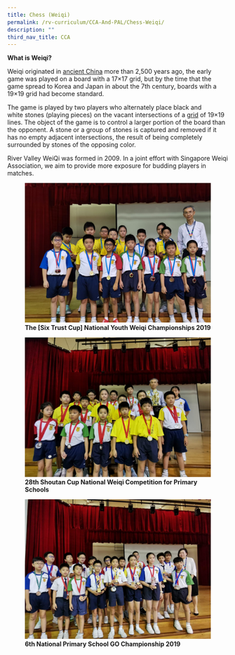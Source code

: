 ```yaml
---
title: Chess (Weiqi)
permalink: /rv-curriculum/CCA-And-PAL/Chess-Weiqi/
description: ""
third_nav_title: CCA
---
```

**What is Weiqi?**

Weiqi originated in&nbsp;[ancient China](http://en.wikipedia.org/wiki/Ancient_China "Ancient China")&nbsp;more than 2,500 years ago, the early game was played on a board with a 17×17 grid, but by the time that the game spread to&nbsp;Korea&nbsp;and&nbsp;Japan&nbsp;in about the 7th century, boards with a 19×19 grid had become standard.

  

The game is played by two players who alternately place black and white&nbsp;stones (playing pieces)&nbsp;on the vacant intersections of a&nbsp;[grid](http://en.wikipedia.org/wiki/Grid_graph "Grid graph")&nbsp;of 19×19 lines. The object of the game is to control a larger portion of the board than the opponent. A stone or a group of stones is captured and removed if it has no empty adjacent intersections, the result of being completely surrounded by stones of the opposing color.

River Valley WeiQi was formed in 2009. In a joint effort with Singapore Weiqi Association, we aim to provide more exposure for budding players in matches.





<figure>

<img src="/images/RV%20Curriculum/CCA%20and%20PAL/Chess%20(WeiQi)/q1.jpg">

<figcaption> <strong> The [Six Trust Cup] National Youth Weiqi Championships 2019 </strong> </figcaption>

</figure>



<figure>

<img src="/images/RV%20Curriculum/CCA%20and%20PAL/Chess%20(WeiQi)/q2.jpg">

<figcaption> <strong> 28th&nbsp;Shoutan Cup National Weiqi Competition for Primary Schools</strong> </figcaption>

</figure>



<figure>

<img src="/images/RV%20Curriculum/CCA%20and%20PAL/Chess%20(WeiQi)/q3.jpg">

<figcaption> <strong> 6th National Primary School GO Championship 2019</strong> </figcaption>

</figure>